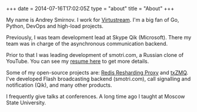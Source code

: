 +++
date = 2014-07-16T17:02:05Z
type = "about"
title = "About"
+++

My name is Andrey Smirnov. I work for [Virtustream](http://virtustream.com/). I'm a big fan of
Go, Python, DevOps and high-load projects.

Previously, I was team development lead at Skype Qik (Microsoft).  There my
team was in charge of the asynchronous communication backend.

Prior to that I was leading development of smotri.com, a Russian clone
of YouTube. You can see my [resume here](http://smira.ru/cv-eng.pdf) to get
more details.

Some of my open-source projects are: [Redis Resharding Proxy](https://github.com/smira/redis-resharding-proxy)
and [txZMQ](https://github.com/smira/txZMQ). I've developed Flash broadcasting backend (smotri.com), call signalling and notification (Qik), and many other products.

I frequently give talks at conferences.  A long time ago I taught at Moscow State University.
